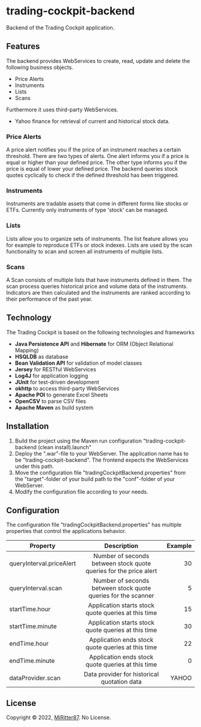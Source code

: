 # trading-cockpit-backend
Backend of the Trading Cockpit application.

## Features
The backend provides WebServices to create, read, update and delete the following business objects.

- Price Alerts
- Instruments
- Lists
- Scans

Furthermore it uses third-party WebServices.

- Yahoo finance for retrieval of current and historical stock data.

### Price Alerts
A price alert notifies you if the price of an instrument reaches a certain threshold. There are two types of alerts. One alert informs you if a price is equal or higher than your defined price. The other type informs you if the price is equal of lower your defined price. The backend queries stock quotes cyclically to check if the defined threshold has been triggered.

### Instruments
Instruments are tradable assets that come in different forms like stocks or ETFs. Currently only instruments of type 'stock' can be managed.

### Lists
Lists allow you to organize sets of instruments. The list feature allows you for example to reproduce ETFs or stock indexes. Lists are used by the scan functionality to scan and screen all instruments of multiple lists.

### Scans
A Scan consists of multiple lists that have instruments defined in them. The scan process queries historical price and volume data of the instruments. Indicators are then calculated and the instruments are ranked according to their performance of the past year.

## Technology

The Trading Cockpit is based on the following technologies and frameworks

 - **Java Persistence API** and **Hibernate** for ORM (Object Relational Mapping)
 - **HSQLDB** as database
 - **Bean Validation API** for validation of model classes
 - **Jersey** for RESTful WebServices
 - **Log4J** for application logging
 - **JUnit** for test-driven development
 - **okhttp** to access third-party WebServices
 - **Apache POI** to generate Excel Sheets
 - **OpenCSV** to parse CSV files
 - **Apache Maven** as build system

## Installation

1. Build the project using the Maven run configuration "trading-cockpit-backend (clean install).launch"
2. Deploy the ".war"-file to your WebServer. The application name has to be "trading-cockpit-backend". The frontend expects the WebServices under this path.
3. Move the configuration file "tradingCockpitBackend.properties" from the "target"-folder of your build path to the "conf"-folder of your WebServer.
4. Modify the configuration file according to your needs.

## Configuration
The configuration file "tradingCockpitBackend.properties" has multiple properties that control the applications behavior.

| Property   				|      Description      											|  Example |
|---------------------------|:-----------------------------------------------------------------:|---------:|
| queryInterval.priceAlert 	|  Number of seconds between stock quote queries for the price alert| 30       |
| queryInterval.scan		|  Number of seconds between stock quote queries for the scanner	| 5		   |
| startTime.hour 			|  Application starts stock quote queries at this time 				| 15       |
| startTime.minute 			|  Application starts stock quote queries at this time 				| 30       |
| endTime.hour 				|  Application ends stock quote queries at this time 				| 22       |
| endTime.minute 			|  Application ends stock quote queries at this time 				| 0        |
| dataProvider.scan			|  Data provider for historical quotation data						| YAHOO	   |

## License

Copyright © 2022, [MiRitter87](https://github.com/MiRitter87). No License.